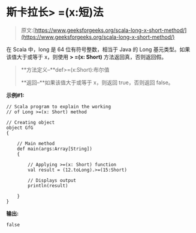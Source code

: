 # 斯卡拉长> =(x:短)法

> 原文:[https://www.geeksforgeeks.org/scala-long-x-short-method/](https://www.geeksforgeeks.org/scala-long-x-short-method/)

在 Scala 中，long 是 64 位有符号整数，相当于 Java 的 Long 基元类型。如果该值大于或等于 x，则使用 **> =(x: Short)** 方法返回真，否则返回假。

> **方法定义–**def>=(x:Short):布尔值
> 
> **返回–**如果该值大于或等于 x，则返回 true，否则返回 false。

**示例#1:**

```
// Scala program to explain the working 
// of Long >=(x: Short) method

// Creating object
object GfG
{ 

    // Main method
    def main(args:Array[String])
    {

        // Applying >=(x: Short) function
        val result = (12.toLong).>=(15:Short)

        // Displays output
        println(result)

    }
} 
```

**输出:**

```
false

```